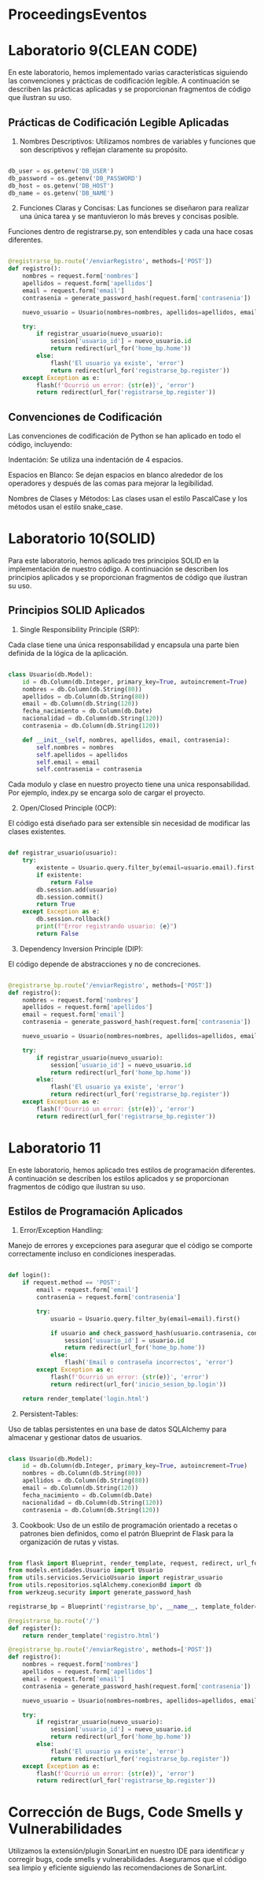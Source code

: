 # ProceedingsEventos

# Laboratorio 9(CLEAN CODE)
En este laboratorio, hemos implementado varias características siguiendo las convenciones y prácticas de codificación legible. A continuación se describen las prácticas aplicadas y se proporcionan fragmentos de código que ilustran su uso.

## Prácticas de Codificación Legible Aplicadas

1. Nombres Descriptivos:
Utilizamos nombres de variables y funciones que son descriptivos y reflejan claramente su propósito.

```python

db_user = os.getenv('DB_USER')
db_password = os.getenv('DB_PASSWORD')
db_host = os.getenv('DB_HOST')
db_name = os.getenv('DB_NAME')

```
2. Funciones Claras y Concisas:
Las funciones se diseñaron para realizar una única tarea y se mantuvieron lo más breves y concisas posible.

Funciones dentro de registrarse.py, son entendibles y cada una hace cosas diferentes.

```python

@registrarse_bp.route('/enviarRegistro', methods=['POST'])
def registro():
    nombres = request.form['nombres']
    apellidos = request.form['apellidos']
    email = request.form['email']
    contrasenia = generate_password_hash(request.form['contrasenia'])

    nuevo_usuario = Usuario(nombres=nombres, apellidos=apellidos, email=email, contrasenia=contrasenia)

    try:
        if registrar_usuario(nuevo_usuario):
            session['usuario_id'] = nuevo_usuario.id
            return redirect(url_for('home_bp.home'))
        else:
            flash('El usuario ya existe', 'error')
            return redirect(url_for('registrarse_bp.register'))
    except Exception as e:
        flash(f'Ocurrió un error: {str(e)}', 'error')
        return redirect(url_for('registrarse_bp.register'))
```

## Convenciones de Codificación


Las convenciones de codificación de Python se han aplicado en todo el código, incluyendo:

Indentación: Se utiliza una indentación de 4 espacios.

Espacios en Blanco: Se dejan espacios en blanco alrededor de los operadores y después de las comas para mejorar la legibilidad.

Nombres de Clases y Métodos: Las clases usan el estilo PascalCase y los métodos usan el estilo snake_case.


# Laboratorio 10(SOLID)

Para este laboratorio, hemos aplicado tres principios SOLID en la implementación de nuestro código. A continuación se describen los principios aplicados y se proporcionan fragmentos de código que ilustran su uso.

## Principios SOLID Aplicados

1. Single Responsibility Principle (SRP):

Cada clase tiene una única responsabilidad y encapsula una parte bien definida de la lógica de la aplicación.

```python

class Usuario(db.Model):
    id = db.Column(db.Integer, primary_key=True, autoincrement=True)
    nombres = db.Column(db.String(80))
    apellidos = db.Column(db.String(80))
    email = db.Column(db.String(120))
    fecha_nacimiento = db.Column(db.Date)
    nacionalidad = db.Column(db.String(120))
    contrasenia = db.Column(db.String(120))

    def __init__(self, nombres, apellidos, email, contrasenia):
        self.nombres = nombres
        self.apellidos = apellidos
        self.email = email
        self.contrasenia = contrasenia

```

Cada modulo y clase en nuestro proyecto tiene una unica responsabilidad. Por ejemplo, index.py se encarga solo de cargar el proyecto.

2. Open/Closed Principle (OCP):

El código está diseñado para ser extensible sin necesidad de modificar las clases existentes.

```python

def registrar_usuario(usuario):
    try:
        existente = Usuario.query.filter_by(email=usuario.email).first()
        if existente:
            return False
        db.session.add(usuario)
        db.session.commit()
        return True
    except Exception as e:
        db.session.rollback()
        print(f"Error registrando usuario: {e}")
        return False

```
3. Dependency Inversion Principle (DIP):

El código depende de abstracciones y no de concreciones.

```python

@registrarse_bp.route('/enviarRegistro', methods=['POST'])
def registro():
    nombres = request.form['nombres']
    apellidos = request.form['apellidos']
    email = request.form['email']
    contrasenia = generate_password_hash(request.form['contrasenia'])

    nuevo_usuario = Usuario(nombres=nombres, apellidos=apellidos, email=email, contrasenia=contrasenia)

    try:
        if registrar_usuario(nuevo_usuario):
            session['usuario_id'] = nuevo_usuario.id
            return redirect(url_for('home_bp.home'))
        else:
            flash('El usuario ya existe', 'error')
            return redirect(url_for('registrarse_bp.register'))
    except Exception as e:
        flash(f'Ocurrió un error: {str(e)}', 'error')
        return redirect(url_for('registrarse_bp.register'))

```

# Laboratorio 11

En este laboratorio, hemos aplicado tres estilos de programación diferentes. A continuación se describen los estilos aplicados y se proporcionan fragmentos de código que ilustran su uso.

## Estilos de Programación Aplicados

1. Error/Exception Handling:

Manejo de errores y excepciones para asegurar que el código se comporte correctamente incluso en condiciones inesperadas.

```python

def login():
    if request.method == 'POST':
        email = request.form['email']
        contrasenia = request.form['contrasenia']

        try:
            usuario = Usuario.query.filter_by(email=email).first()

            if usuario and check_password_hash(usuario.contrasenia, contrasenia):
                session['usuario_id'] = usuario.id
                return redirect(url_for('home_bp.home'))
            else:
                flash('Email o contraseña incorrectos', 'error')
        except Exception as e:
            flash(f'Ocurrió un error: {str(e)}', 'error')
            return redirect(url_for('inicio_sesion_bp.login'))

    return render_template('login.html')

```
2. Persistent-Tables:

Uso de tablas persistentes en una base de datos SQLAlchemy para almacenar y gestionar datos de usuarios.

```python

class Usuario(db.Model):
    id = db.Column(db.Integer, primary_key=True, autoincrement=True)
    nombres = db.Column(db.String(80))
    apellidos = db.Column(db.String(80))
    email = db.Column(db.String(120))
    fecha_nacimiento = db.Column(db.Date)
    nacionalidad = db.Column(db.String(120))
    contrasenia = db.Column(db.String(120))

```
3. Cookbook:
Uso de un estilo de programación orientado a recetas o patrones bien definidos, como el patrón Blueprint de Flask para la organización de rutas y vistas.

```python

from flask import Blueprint, render_template, request, redirect, url_for, session, flash
from models.entidades.Usuario import Usuario
from utils.servicios.ServicioUsuario import registrar_usuario
from utils.repositorios.sqlAlchemy.conexionBd import db
from werkzeug.security import generate_password_hash

registrarse_bp = Blueprint('registrarse_bp', __name__, template_folder='../templates/vista/HTML')

@registrarse_bp.route('/')
def register():
    return render_template('registro.html')

@registrarse_bp.route('/enviarRegistro', methods=['POST'])
def registro():
    nombres = request.form['nombres']
    apellidos = request.form['apellidos']
    email = request.form['email']
    contrasenia = generate_password_hash(request.form['contrasenia'])

    nuevo_usuario = Usuario(nombres=nombres, apellidos=apellidos, email=email, contrasenia=contrasenia)

    try:
        if registrar_usuario(nuevo_usuario):
            session['usuario_id'] = nuevo_usuario.id
            return redirect(url_for('home_bp.home'))
        else:
            flash('El usuario ya existe', 'error')
            return redirect(url_for('registrarse_bp.register'))
    except Exception as e:
        flash(f'Ocurrió un error: {str(e)}', 'error')
        return redirect(url_for('registrarse_bp.register'))

```

# Corrección de Bugs, Code Smells y Vulnerabilidades

Utilizamos la extensión/plugin SonarLint en nuestro IDE para identificar y corregir bugs, code smells y vulnerabilidades. Aseguramos que el código sea limpio y eficiente siguiendo las recomendaciones de SonarLint.





